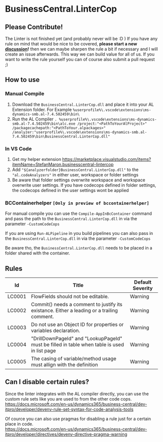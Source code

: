 # BusinessCentral.LinterCop

## Please Contribute!

The Linter is not finished yet (and probably never will be :D ) If you have any rule on mind that would be nice to be covered, **please start a new [discussion](https://github.com/StefanMaron/BusinessCentral.LinterCop/discussions)!** then we can maybe sharpen the rule a bit if necessary and I will create an issue afterwards. This way we can build value for all of us. If you want to write the rule yourself you can of course also submit a pull request ;)

## How to use

### Manual Compile

1. Download the `BusinessCentral.LinterCop.dll` and place it into your AL Extension folder. For Example `%userprofile%\.vscode\extensions\ms-dynamics-smb.al-7.4.502459\bin\`
2. Run the AL Compiler `. %userprofile%\.vscode\extensions\ms-dynamics-smb.al-7.4.502459\bin\alc.exe /project:"<PathToYourAlProject>" /packagecachepath:"<PathToYour.alpackages>" /analyzer:"userprofile%\.vscode\extensions\ms-dynamics-smb.al-7.4.502459\bin\BusinessCentral.LinterCop.dll"`

### In VS Code

1. Get my helper extension https://marketplace.visualstudio.com/items?itemName=StefanMaron.businesscentral-lintercop
2. Add `"${analyzerfolder}BusinessCentral.LinterCop.dll"` to the `"al.codeAnalyzers"` in either user, workspace or folder settings
3. Be aware that folder settings overwrite workspace and workspace overwrite user settings. If you have codecops defined in folder settings, the codecops defined in the user settings wont be applied

### BCContainerhelper `[Only in preview of bccontainerhelper]`

For manual compile you can use the `Compile-AppInBcContainer` command and pass the path to the `BusinessCentral.LinterCop.dll` in via the parameter `-CustomCodeCops`

If you are using `Run-ALPipeline` in you build pipelines you can also pass in the `BusinessCentral.LinterCop.dll` in via the parameter `-CustomCodeCops`

Be aware tho, the `BusinessCentral.LinterCop.dll` needs to be placed in a folder shared with the container.

## Rules

|Id| Title|Default Severity|
|---|---|---|
|LC0001|FlowFields should not be editable.|Warning|
|LC0002|Commit() needs a comment to justify its existance. Either a leading or a trailing comment.|Warning|
|LC0003|Do not use an Object ID for properties or variables declaration. |Warning|
|LC0004|"DrillDownPageId" and "LookupPageId" must be filled in table when table is used in list page|Warning|
|LC0005|The casing of variable/method usage must allign with the definition|Warning|

## Can I disable certain rules?

Since the linter integrates with the AL compiler directly, you can use the custom rule sets like you are used to from the other code cops.  
https://docs.microsoft.com/en-us/dynamics365/business-central/dev-itpro/developer/devenv-rule-set-syntax-for-code-analysis-tools

Of cource you can also use pragmas for disabling a rule just for a certain place in code.  
https://docs.microsoft.com/en-us/dynamics365/business-central/dev-itpro/developer/directives/devenv-directive-pragma-warning
